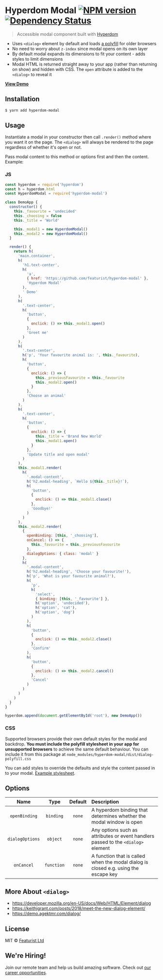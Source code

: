 # Hyperdom Modal [![NPM version][npm-image]][npm-url] [![Dependency Status][daviddm-image]][daviddm-url]

> Accessible modal component built with [Hyperdom](https://github.com/featurist/hyperdom)

* Uses `<dialog>` element by default and loads [a polyfill](https://github.com/GoogleChrome/dialog-polyfill) for older browsers
* No need to worry about `z-index` since modal opens on its own layer
* By default modal expands its dimensions to fit your content - adds styles to limit dimensions
* Modal HTML is returned straight away to your app (rather than returning on show) and hidden with CSS. The `open` attribute is added to the `<dialog>` to reveal it

[**View Demo**](https://featurist.github.io/hyperdom-modal/demo/)

## Installation

```sh
$ yarn add hyperdom-modal
```

## Usage

Instantiate a modal in your constructor then call `.render()` method where you want it on the page.
The `<dialog>` will always be rendered to the page regardless of whether it's open or not.

Pass modal content to this method or options first and then the content. Example:

### JS

```js
const hyperdom = require('hyperdom')
const h = hyperdom.html
const HyperdomModal = require('hyperdom-modal')

class DemoApp {
  constructor() {
    this._favourite = 'undecided'
    this._choosing = false
    this._title = 'World'

    this._modal1 = new HyperdomModal()
    this._modal2 = new HyperdomModal()
  }

  render() {
    return h(
      'main.container',
      h(
        'h1.text-center',
        h(
          'a',
          { href: 'https://github.com/featurist/hyperdom-modal' },
          'Hyperdom Modal'
        ),
        ' Demo'
      ),
      h(
        '.text-center',
        h(
          'button',
          {
            onclick: () => this._modal1.open()
          },
          'Greet me'
        )
      ),
      h(
        '.text-center',
        h('p', 'Your favourite animal is: ', this._favourite),
        h(
          'button',
          {
            onclick: () => {
              this._previousFavourite = this._favourite
              this._modal2.open()
            }
          },
          'Choose an animal'
        )
      ),
      h(
        '.text-center',
        h(
          'button',
          {
            onclick: () => {
              this._title = 'Brand New World'
              this._modal1.open()
            }
          },
          'Update title and open modal'
        )
      ),
      this._modal1.render(
        h(
          '.modal-content',
          h('h2.modal-heading', `Hello ${this._title}!`),
          h(
            'button',
            {
              onclick: () => this._modal1.close()
            },
            'Goodbye!'
          )
        )
      ),
      this._modal2.render(
        {
          openBinding: [this, '_choosing'],
          onCancel: () => {
            this._favourite = this._previousFavourite
          },
          dialogOptions: { class: 'modal' }
        },
        h(
          '.modal-content',
          h('h2.modal-heading', 'Choose your favourite!'),
          h('p', 'What is your favourite animal?'),
          h(
            'p',
            h(
              'select',
              { binding: [this, '_favourite'] },
              h('option', 'undecided'),
              h('option', 'cat'),
              h('option', 'dog')
            )
          ),
          h(
            'button',
            {
              onclick: () => this._modal2.close()
            },
            'Confirm'
          ),
          h(
            'button',
            {
              onclick: () => this._modal2.cancel()
            },
            'Cancel'
          )
        )
      )
    )
  }
}

hyperdom.append(document.getElementById('root'), new DemoApp())
```

### CSS

Supported browsers provide their own default styles for the modal and backdrop. **You must include the polyfill stylesheet in your app for unsupported browsers** to achieve the same default behaviour. You can include it from this package at `node_modules/hyperdom-modal/dist/dialog-polyfill.css`

You can add styles to override the defaults and style the content passed in to your modal. [Example stylesheet](demo/css/modal.css).

## Options

|      Name       |    Type    | Default | Description                                                                         |
| :-------------: | :--------: | :-----: | :---------------------------------------------------------------------------------- |
|  `openBinding`  | `binding`  | `none`  | A hyperdom binding that determines whether the modal window is open                 |
| `dialogOptions` |  `object`  | `none`  | Any options such as attributes or event handlers passed to the `<dialog>` element   |
|   `onCancel`    | `function` | `none`  | A function that is called when the modal dialog is closed e.g. using the escape key |

## More About `<dialog>`

* https://developer.mozilla.org/en-US/docs/Web/HTML/Element/dialog
* https://keithjgrant.com/posts/2018/meet-the-new-dialog-element/
* https://demo.agektmr.com/dialog/

## License

MIT © [Featurist Ltd](https://www.featurist.co.uk/)

[npm-image]: https://badge.fury.io/js/hyperdom-modal.svg
[npm-url]: https://npmjs.org/package/hyperdom-modal
[daviddm-image]: https://david-dm.org/Featurist/hyperdom-modal.svg?theme=shields.io
[daviddm-url]: https://david-dm.org/Featurist/hyperdom-modal

## We're Hiring!

Join our remote team and help us build amazing software. Check out [our career opportunities](https://www.featurist.co.uk/careers/).
